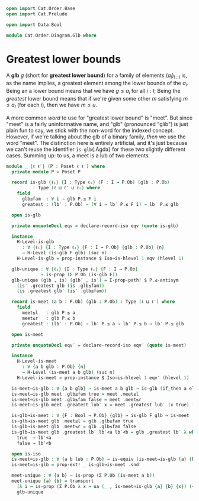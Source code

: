 ```agda
open import Cat.Order.Base
open import Cat.Prelude

open import Data.Bool

module Cat.Order.Diagram.Glb where
```

# Greatest lower bounds

A **glb** $g$ (short for **greatest lower bound**) for a family of
elements $(a_i)_{i : I}$ is, as the name implies, a greatest element among
the lower bounds of the $a_i$. Being an a lower bound means that we have
$g \le a_i$ for all $i : I$; Being the _greatest_ lower bound means that
if we're given some other $m$ satisfying $m \le a_I$ (for each $i$),
then we have $m \le u$.

A more common _word_ to use for "greatest lower bound" is "meet". But
since "meet" is a fairly uninformative name, and "glb" (pronounced
"glib") is just plain fun to say, we stick with the non-word for the
indexed concept. However, if we're talking about the glb of a binary
family, _then_ we use the word "meet". The distinction here is entirely
artificial, and it's just because we can't reuse the identifier
`is-glb`{.Agda} for these two slightly different cases. Summing up: to
us, a meet is a lub of two elements.

```agda
module _ {ℓ ℓ′} (P : Poset ℓ ℓ′) where
  private module P = Poset P

  record is-glb {ℓᵢ} {I : Type ℓᵢ} (F : I → P.Ob) (glb : P.Ob)
          : Type (ℓ ⊔ ℓ′ ⊔ ℓᵢ) where
    field
      glb≤fam  : ∀ i → glb P.≤ F i
      greatest : (lb′ : P.Ob) → (∀ i → lb′ P.≤ F i) → lb′ P.≤ glb

  open is-glb

  private unquoteDecl eqv = declare-record-iso eqv (quote is-glb)

  instance
    H-Level-is-glb
      : ∀ {ℓᵢ} {I : Type ℓᵢ} {F : I → P.Ob} {glb : P.Ob} {n}
      → H-Level (is-glb F glb) (suc n)
    H-Level-is-glb = prop-instance $ Iso→is-hlevel 1 eqv (hlevel 1)

  glb-unique : ∀ {ℓᵢ} {I : Type ℓᵢ} {F : I → P.Ob}
             → is-prop (Σ P.Ob (is-glb F))
  glb-unique (glb , is) (glb′ , is′) = Σ-prop-path! $ P.≤-antisym
    (is′ .greatest glb (is .glb≤fam))
    (is .greatest glb′ (is′ .glb≤fam))

  record is-meet (a b : P.Ob) (glb : P.Ob) : Type (ℓ ⊔ ℓ′) where
    field
      meet≤l   : glb P.≤ a
      meet≤r   : glb P.≤ b
      greatest : (lb′ : P.Ob) → lb′ P.≤ a → lb′ P.≤ b → lb′ P.≤ glb

  open is-meet

  private unquoteDecl eqv′ = declare-record-iso eqv′ (quote is-meet)

  instance
    H-Level-is-meet
      : ∀ {a b glb : P.Ob} {n}
      → H-Level (is-meet a b glb) (suc n)
    H-Level-is-meet = prop-instance $ Iso→is-hlevel 1 eqv′ (hlevel 1)

  is-meet→is-glb : ∀ {a b glb} → is-meet a b glb → is-glb (if_then a else b) glb
  is-meet→is-glb meet .glb≤fam true = meet .meet≤l
  is-meet→is-glb meet .glb≤fam false = meet .meet≤r
  is-meet→is-glb meet .greatest lub′ x = meet .greatest lub′ (x true) (x false)

  is-glb→is-meet : ∀ {F : Bool → P.Ob} {glb} → is-glb F glb → is-meet (F true) (F false) glb
  is-glb→is-meet glb .meet≤l = glb .glb≤fam true
  is-glb→is-meet glb .meet≤r = glb .glb≤fam false
  is-glb→is-meet glb .greatest lb′ lb′<a lb′<b = glb .greatest lb′ λ where
    true  → lb′<a
    false → lb′<b

  open is-iso
  is-meet≃is-glb : ∀ {a b lub : P.Ob} → is-equiv (is-meet→is-glb {a} {b} {lub})
  is-meet≃is-glb = prop-ext! _ is-glb→is-meet .snd

  meet-unique : ∀ {a b} → is-prop (Σ P.Ob (is-meet a b))
  meet-unique {a} {b} = transport
    (λ i → is-prop (Σ P.Ob λ x → ua (_ , is-meet≃is-glb {a} {b} {x}) (~ i)))
    glb-unique
```
